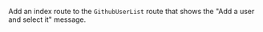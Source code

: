 Add an index route to the `GithubUserList` route that shows the "Add a user and select it" message.
